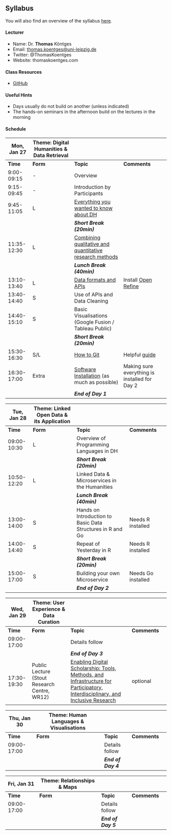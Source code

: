 ## Syllabus

You will also find an overview of the syllabus [here](http://www.thomaskoentges.io/upcoming.html). 

#### Lecturer

* Name: Dr. **Thomas** Köntges 
* Email: thomas.koentges@uni-leipzig.de
* Twitter: @ThomasKoentges
* Website: thomaskoentges.com

#### Class Resources

* [GitHub](https://github.com/ThomasK81/ExploringDigitalHumanities) 

#### Useful Hints

* Days usually do not build on another (unless indicated)
* The hands-on seminars in the afternoon build on the lectures in the morning


#### Schedule

| Mon, Jan 27 | Theme: Digital Humanities & Data Retrieval ||||
| ------ | ---- | ----- | ---- | ---- |
| **Time** | **Form** | **Topic** | **Comments**|
| 9:00-09:15 | - | Overview||
| 9:15-09:45 | - | Introduction by Participants||
| 9:45-11:05 | L | [Everything you wanted to know about DH](https://docs.google.com/presentation/d/1ZWRP7_KmG3cL9N2fQIV0w41Wkci0UmYulk8MSspbvGY/edit?usp=sharing) ||
|||***Short Break (20min)***|
| 11:35-12:30 | L | [Combining qualitative and quantitative research methods](https://docs.google.com/presentation/d/1uEw4T0ixOY8QtYoYv_7tNM-jz4kjgmbViB9pLRnMB8I/edit?usp=sharing) ||
|||***Lunch Break (40min)***||
| 13:10-13:40| L | [Data formats and APIs](https://docs.google.com/presentation/d/1WjWkjhZaAIyqjcc6NJDtcOiIu87shvD2iGjaLE3Ylkg/edit?usp=sharing) | Install [Open Refine](http://openrefine.org/download.html)|
| 13:40-14:40 | S | Use of APIs and Data Cleaning ||
| 14:40-15:10 | S | Basic Visualisations (Google Fusion / Tableau Public)
|||***Short Break (20min)***||
| 15:30-16:30 | S/L | [How to Git](https://docs.google.com/presentation/d/1bCdQVbe9Yo5u_kwF-D9_ltx3GUy9Ify9fP0s8mtSAS0/edit?usp=sharing) | Helpful [guide](http://rogerdudler.github.io/git-guide/)|
| 16:30-17:00 | Extra | [Software Installation](https://github.com/ThomasK81/ExploringDigitalHumanities/blob/master/README.md) (as much as possible)| Making sure everything is installed for Day 2|
|||***End of Day 1***||

| Tue, Jan 28 | Theme: Linked Open Data & its Application ||||
| ------ | ---- | ----- | ---- | ---- |
| **Time** | **Form** | **Topic** | **Comments**|
|09:00-10:30| L | Overview of Programming Languages in DH ||
|||***Short Break (20min)***||
|10:50-12:20| L | Linked Data & Microservices in the Humanities ||
|||***Lunch Break (40min)***||
|13:00-14:00| S | Hands on Introduction to Basic Data Structures in R and Go | Needs R installed |
|14:00-14:40| S | Repeat of Yesterday in R | Needs R installed |
|||***Short Break (20min)***||
|15:00-17:00| S | Building your own Microservice | Needs Go installed |
|||***End of Day 2***||

| Wed, Jan 29 | Theme: User Experience & Data Curation ||||
| ------ | ---- | ----- | ---- | ---- |
| **Time** | **Form** | **Topic** | **Comments**|
|09:00-17:00|  | Details follow ||
|||***End of Day 3***||
|17:30-19:30| Public Lecture (Stout Research Centre, WR12) |[Enabling Digital Scholarship: Tools, Methods, and Infrastructure for Participatory, Interdisciplinary, and Inclusive Research](https://www.victoria.ac.nz/events/2019/01/insights-into-digital-humanities)| optional |

| Thu, Jan 30 | Theme: Human Languages & Visualisations ||||
| ------ | ---- | ----- | ---- | ---- |
| **Time** | **Form** | **Topic** | **Comments**|
|09:00-17:00|  | Details follow ||
|||***End of Day 4***||

| Fri, Jan 31 | Theme: Relationships & Maps ||||
| ------ | ---- | ----- | ---- | ---- |
| **Time** | **Form** | **Topic** | **Comments**|
|09:00-17:00|  | Details follow ||
|||***End of Day 5***||
